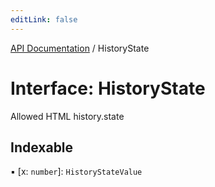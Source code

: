 ```yaml
---
editLink: false
---
```


[API Documentation](../index.md) / HistoryState

# Interface: HistoryState

Allowed HTML history.state

## Indexable

▪ [x: `number`]: `HistoryStateValue`
